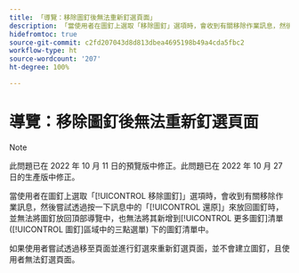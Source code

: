 ```yaml
---
title: 「導覽：移除圖釘後無法重新釘選頁面」
description: 「當使用者在圖釘上選取「移除圖釘」選項時，會收到有關移除作業訊息，然後嘗試透過按一下訊息中的「還原」來放回圖釘時，並無法將圖釘放回頂部導覽中，也無法將其新增到更多圖釘清單 (圖釘中的三點選單) 區域下的圖釘清單中。如果使用者嘗試透過移至頁面並進行釘選來重新釘選頁面，並不會建立圖釘，且使用者無法釘選頁面。
hidefromtoc: true
source-git-commit: c2fd207043d8d813dbea4695198b49a4cda5fbc2
workflow-type: ht
source-wordcount: '207'
ht-degree: 100%

---
```



# 導覽：移除圖釘後無法重新釘選頁面

>[!NOTE]
>
>此問題已在 2022 年 10 月 11 日的預覽版中修正。此問題已在 2022 年 10 月 27 日的生產版中修正。

當使用者在圖釘上選取「[!UICONTROL 移除圖釘]」選項時，會收到有關移除作業訊息，然後嘗試透過按一下訊息中的「[!UICONTROL 還原]」來放回圖釘時，並無法將圖釘放回頂部導覽中，也無法將其新增到[!UICONTROL 更多圖釘]清單 ([!UICONTROL 圖釘]區域中的三點選單) 下的圖釘清單中。

如果使用者嘗試透過移至頁面並進行釘選來重新釘選頁面，並不會建立圖釘，且使用者無法釘選頁面。

